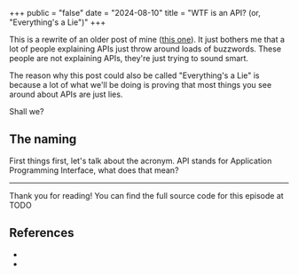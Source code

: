 +++
public = "false"
date = "2024-08-10"
title = "WTF is an API? (or, \"Everything's a Lie\")"
+++

This is a rewrite of an older post of mine ([this one](https://gmelodie.medium.com/get-started-in-web-development-with-me-protocols-servers-and-http-33c527725b74)). It just bothers me that a lot of people explaining APIs just throw around loads of buzzwords. These people are not explaining APIs, they're just trying to sound smart.

The reason why this post could also be called "Everything's a Lie" is because a lot of what we'll be doing is proving that most things you see around about APIs are just lies.


Shall we?


## The naming
First things first, let's talk about the acronym. API stands for Application Programming Interface, what does that mean?

---
Thank you for reading! You can find the full source code for this episode at TODO

## References
- 
- 

